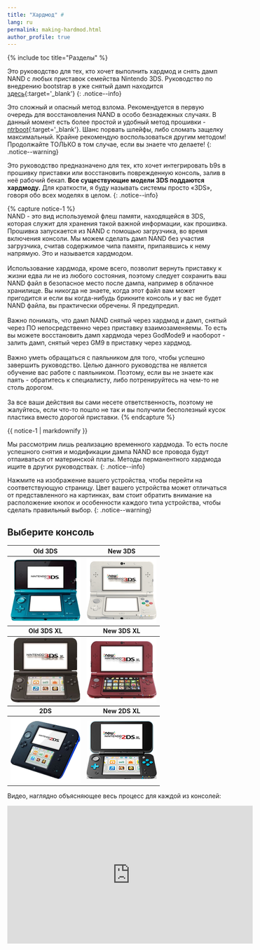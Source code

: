```yaml
---
title: "Хардмод" #
lang: ru
permalink: making-hardmod.html
author_profile: true
---
```

{% include toc title="Разделы" %}

Это руководство для тех, кто хочет выполнить хардмод и снять дамп NAND с любых приставок семейства Nintendo 3DS. Руководство по внедрению bootstrap в уже снятый дамп находится [здесь](installing-boot9strap-hardmod){:target='_blank'}
{: .notice--info}

Это сложный и опасный метод взлома. Рекомендуется в первую очередь для восстановления NAND в особо безнадежных случаях. В данный момент есть более простой и удобный метод прошивки - [ntrboot](ntrboot){:target='_blank'}. Шанс порвать шлейфы, либо сломать защелку максимальный. Крайне рекомендую воспользоваться другим методом! Продолжайте ТОЛЬКО в том случае, если вы знаете что делаете! 
{: .notice--warning}

Это руководство предназначено для тех, кто хочет интегрировать b9s в прошивку приставки или восстановить поврежденную консоль, залив в неё рабочий бекап. **Все существующие модели 3DS поддаются хардмоду.** Для краткости, я буду называть системы просто «3DS», говоря обо всех моделях в целом.
{: .notice--info}

{% capture notice-1 %}   
NAND - это вид используемой флеш памяти, находящейся в 3DS, которая служит для хранения такой важной информации, как прошивка. Прошивка запускается из NAND с помощью загрузчика, во время включения консоли. Мы можем сделать дамп NAND без участия загрузчика, считав содержимое чипа памяти, припаявшись к нему напрямую. Это и называется хардмодом. 
<br><br>
Использование хардмода, кроме всего, позволит вернуть приставку к жизни едва ли не из любого состояния, поэтому следует сохранить ваш NAND файл в безопасное место после дампа, например в облачное хранилище. Вы никогда не знаете, когда этот файл вам может пригодится и если вы когда-нибудь брикните консоль и у вас не будет NAND файла, вы практически обречены. Я предупредил.
<br><br>
Важно понимать, что дамп NAND снятый через хардмод и дамп, снятый через ПО непосредственно через приставку взаимозаменяемы. То есть вы можете восстановить дамп хардмода через GodMode9 и наоборот - залить дамп, снятый через GM9 в приставку через хардмод. 
<br><br>
Важно уметь обращаться с паяльником для того, чтобы успешно завершить руководство. Целью данного руководства не является обучение вас работе с паяльником. Поэтому, если вы не знаете как паять - обратитесь к специалисту, либо потренируйтесь на чем-то не столь дорогом. 
<br><br>
За все ваши действия вы сами несете ответственность, поэтому не жалуйтесь, если что-то пошло не так и вы получили бесполезный кусок пластика вместо дорогой приставки.
{% endcapture %}

<div class="notice--info">{{ notice-1 | markdownify }}</div>

Мы рассмотрим лишь реализацию временного хардмода. То есть после успешного снятия и модификации дампа NAND все провода будут отпаиваться от материнской платы. Методы перманентного хардмода ищите в других руководствах. 
{: .notice--info}

Нажмите на изображение вашего устройства, чтобы перейти на соответствующую страницу. Цвет вашего устройства может отличаться от представленного на картинках, вам стоит обратить внимание на расположение кнопок и особенности каждого типа устройства, чтобы сделать правильный выбор.
{: .notice--warning}

## Выберите консоль

<table>
  <thead>
    <tr>
      <th style="text-align: center; font-weight: bold;">Old 3DS</th>
      <th style="text-align: center; font-weight: bold;">New 3DS</th>
    </tr>
  </thead>
  <tbody>
    <tr>
      <td style="text-align: center; font-weight: bold;"><a href="making-hardmod-old3ds"><img src="/images/consoles/old3ds.png"></a></td>
      <td style="text-align: center; font-weight: bold;"><a href="making-hardmod-new3ds"><img src="/images/consoles/new3ds.png"></a></td>
    </tr>
  </tbody>
  <thead>
    <tr>
      <td style="text-align: center; font-weight: bold;">Old 3DS XL</td>
      <td style="text-align: center; font-weight: bold;">New 3DS XL</td>
    </tr>
  </thead>
  <tbody>
    <tr>
      <td style="text-align: center; font-weight: bold;"><a href="making-hardmod-old3dsxl"><img src="/images/consoles/old3dsxl.png"></a></td>
      <td style="text-align: center; font-weight: bold;"><a href="making-hardmod-new3dsxl"><img src="/images/consoles/new3dsxl.png"></a></td>
    </tr>
  </tbody>
  <thead>
    <tr>
      <td style="text-align: center; font-weight: bold;">2DS</td>
      <td style="text-align: center; font-weight: bold;">New 2DS XL</td>
    </tr>
  </thead>
  <tbody>
    <tr>
      <td style="text-align: center; font-weight: bold;"><a href="making-hardmod-2ds"><img src="/images/consoles/2ds.png"></a></td>
      <td style="text-align: center; font-weight: bold;"><a href="making-hardmod-new2dsxl"><img src="/images/consoles/new2dsxl.png"></a></td>
    </tr>
  </tbody>
</table>

Видео, наглядно объясняющее весь процесс для каждой из консолей: 

<iframe width="560" height="315" src="https://www.youtube.com/embed/XTHzCJYFGBE" frameborder="0" allowfullscreen> </iframe>